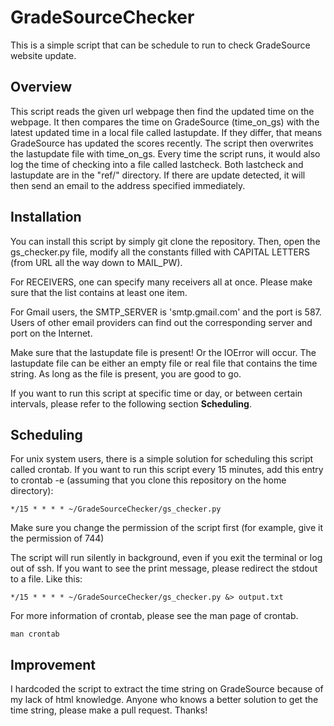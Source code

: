 # GradeSourceChecker
This is a simple script that can be schedule to run to check GradeSource website update. 

## Overview
This script reads the given url webpage then find the updated time on the webpage. It then compares the time on GradeSource (time_on_gs) with the latest updated time in a local file called lastupdate. If they differ, that means GradeSource has updated the scores recently. The script then overwrites the lastupdate file with time_on_gs. Every time the script runs, it would also log the time of checking into a file called lastcheck. Both lastcheck and lastupdate are in the "ref/" directory. If there are update detected, it will then send an email to the address specified immediately. 

## Installation
You can install this script by simply git clone the repository. Then, open the gs_checker.py file, modify all the constants filled with CAPITAL LETTERS (from URL all the way down to MAIL_PW).

For RECEIVERS, one can specify many receivers all at once. Please make sure that the list contains at least one item.

For Gmail users, the SMTP_SERVER is 'smtp.gmail.com' and the port is 587. Users of other email providers can find out the corresponding server and port on the Internet.

Make sure that the lastupdate file is present! Or the IOError will occur. The lastupdate file can be either an empty file or real file that contains the time string. As long as the file is present, you are good to go.

If you want to run this script at specific time or day, or between certain intervals, please refer to the following section **Scheduling**.

## Scheduling
For unix system users, there is a simple solution for scheduling this script called crontab. If you want to run this script every 15 minutes, add this entry to crontab -e (assuming that you clone this repository on the home directory):
	
	*/15 * * * * ~/GradeSourceChecker/gs_checker.py 

Make sure you change the permission of the script first (for example, give it the permission of 744)

The script will run silently in background, even if you exit the terminal or log out of ssh. If you want to see the print message, please redirect the stdout to a file. Like this:

	*/15 * * * * ~/GradeSourceChecker/gs_checker.py &> output.txt
	
For more information of crontab, please see the man page of crontab.

	man crontab

## Improvement
I hardcoded the script to extract the time string on GradeSource because of my lack of html knowledge. Anyone who knows a better solution to get the time string, please make a pull request. Thanks! 
